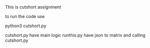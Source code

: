 This is cutshort assignment

to run the code
use

python3 cutshort.py

cutshort.py have main logic
runthis.py have json to matrix and calling cutshort.py
